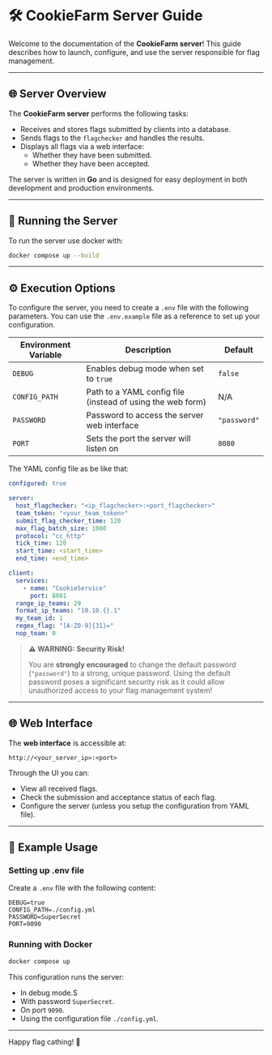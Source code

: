 # 🛠️ CookieFarm Server Guide

Welcome to the documentation of the **CookieFarm server**!
This guide describes how to launch, configure, and use the server responsible for flag management.

---

## 🌐 Server Overview

The **CookieFarm server** performs the following tasks:

- Receives and stores flags submitted by clients into a database.
- Sends flags to the `flagchecker` and handles the results.
- Displays all flags via a web interface:
  - Whether they have been submitted.
  - Whether they have been accepted.

The server is written in **Go** and is designed for easy deployment in both development and production environments.

---

## 🚀 Running the Server

To run the server use docker with:
```bash
docker compose up --build
```

---

## ⚙️ Execution Options

To configure the server, you need to create a `.env` file with the following parameters. You can use the `.env.example` file as a reference to set up your configuration.

| Environment Variable | Description                                                          | Default      |
|----------------------|----------------------------------------------------------------------|--------------|
| `DEBUG`              | Enables debug mode when set to `true`                                | `false`      |
| `CONFIG_PATH`        | Path to a YAML config file (instead of using the web form)           | N/A          |
| `PASSWORD`    | Password to access the server web interface                          | `"password"` |
| `PORT`        | Sets the port the server will listen on                              | `8080`       |

The YAML config file as be like that:
```YAML
configured: true

server:
  host_flagchecker: "<ip_flagchecker>:<port_flagchecker>"
  team_token: "<your_team_token>"
  submit_flag_checker_time: 120
  max_flag_batch_size: 1000
  protocol: "cc_http"
  tick_time: 120
  start_time: <start_time>
  end_time: <end_time>

client:
  services:
    - name: "CookieService"
      port: 8081
  range_ip_teams: 29
  format_ip_teams: "10.10.{}.1"
  my_team_id: 1
  regex_flag: "[A-Z0-9]{31}="
  nop_team: 0
```


> **⚠️ WARNING: Security Risk!**
>
> You are **strongly encouraged** to change the default password (`"password"`) to a strong, unique password. Using the default password poses a significant security risk as it could allow unauthorized access to your flag management system!

---

## 🌐 Web Interface

The **web interface** is accessible at:

```
http://<your_server_ip>:<port>
```

Through the UI you can:

- View all received flags.
- Check the submission and acceptance status of each flag.
- Configure the server (unless you setup the configuration from YAML file).

---

## 📂 Example Usage

### Setting up .env file

Create a `.env` file with the following content:

```
DEBUG=true
CONFIG_PATH=./config.yml
PASSWORD=SuperSecret
PORT=9090
```

### Running with Docker

```bash
docker compose up
```

This configuration runs the server:

- In debug mode.S
- With password `SuperSecret`.
- On port `9090`.
- Using the configuration file `./config.yml`.

---

Happy flag cathing! 🎯
